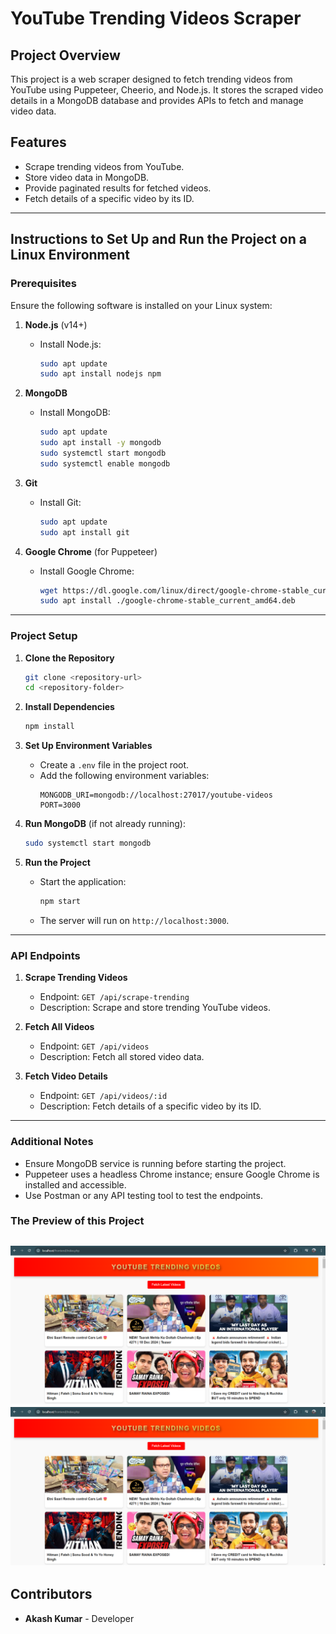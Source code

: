 # YouTube Trending Videos Scraper

## Project Overview
This project is a web scraper designed to fetch trending videos from YouTube using Puppeteer, Cheerio, and Node.js. It stores the scraped video details in a MongoDB database and provides APIs to fetch and manage video data.

## Features
- Scrape trending videos from YouTube.
- Store video data in MongoDB.
- Provide paginated results for fetched videos.
- Fetch details of a specific video by its ID.

---

## Instructions to Set Up and Run the Project on a Linux Environment

### Prerequisites
Ensure the following software is installed on your Linux system:

1. **Node.js** (v14+)
   - Install Node.js:
     ```bash
     sudo apt update
     sudo apt install nodejs npm
     ```

2. **MongoDB**
   - Install MongoDB:
     ```bash
     sudo apt update
     sudo apt install -y mongodb
     sudo systemctl start mongodb
     sudo systemctl enable mongodb
     ```

3. **Git**
   - Install Git:
     ```bash
     sudo apt update
     sudo apt install git
     ```

4. **Google Chrome** (for Puppeteer)
   - Install Google Chrome:
     ```bash
     wget https://dl.google.com/linux/direct/google-chrome-stable_current_amd64.deb
     sudo apt install ./google-chrome-stable_current_amd64.deb
     ```

---

### Project Setup

1. **Clone the Repository**
   ```bash
   git clone <repository-url>
   cd <repository-folder>
   ```

2. **Install Dependencies**
   ```bash
   npm install
   ```

3. **Set Up Environment Variables**
   - Create a `.env` file in the project root.
   - Add the following environment variables:
     ```env
     MONGODB_URI=mongodb://localhost:27017/youtube-videos
     PORT=3000
     ```

4. **Run MongoDB** (if not already running):
   ```bash
   sudo systemctl start mongodb
   ```

5. **Run the Project**
   - Start the application:
     ```bash
     npm start
     ```
   - The server will run on `http://localhost:3000`.

---

### API Endpoints

1. **Scrape Trending Videos**
   - Endpoint: `GET /api/scrape-trending`
   - Description: Scrape and store trending YouTube videos.

2. **Fetch All Videos**
   - Endpoint: `GET /api/videos`
   - Description: Fetch all stored video data.

3. **Fetch Video Details**
   - Endpoint: `GET /api/videos/:id`
   - Description: Fetch details of a specific video by its ID.

---

### Additional Notes
- Ensure MongoDB service is running before starting the project.
- Puppeteer uses a headless Chrome instance; ensure Google Chrome is installed and accessible.
- Use Postman or any API testing tool to test the endpoints.

### The Preview of this Project
![home page](https://github.com/AKash20dec/Fullstack-youtube-Scraper/blob/main/youtube_scraper/Screenshot%202024-12-21%20184506.png)
![Single page](https://github.com/AKash20dec/Fullstack-youtube-Scraper/blob/main/youtube_scraper/Screenshot%202024-12-21%20184506.png)
---

## Contributors
- **Akash Kumar** - Developer



